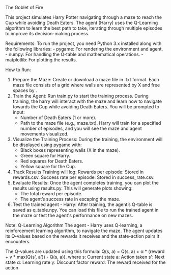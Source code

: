 The Goblet of Fire

This project simulates Harry Potter navigating through a maze to reach the Cup while avoiding Death Eaters. The agent (Harry) uses the Q-Learning algorithm to learn the best path to take, iterating through multiple episodes to improve its decision-making process.

Requirements: 
    To run the project, you need Python 3.x installed along with the following libraries:
    - pygame: For rendering the environment and agent.
    - numpy: For handling the Q-table and mathematical operations.
    - matplotlib: For plotting the results.

How to Run:
1. Prepare the Maze:
    Create or download a maze file in .txt format. Each maze file consists of a grid where walls are represented by X and free spaces by <space>.
2. Train the Agent:
    Run train.py to start the training process. During training, the harry will interact with the maze and learn how to navigate towards the Cup while avoiding Death Eaters.
    You will be prompted to input:
    - Number of Death Eaters (1 or more).
    - Path to the maze file (e.g., maze.txt).
    Harry will train for a specified number of episodes, and you will see the maze and agent movements visualized.
3. Visualize the Training Process:
    During the training, the environment will be displayed using pygame with:
    - Black boxes representing walls (X in the maze).
    - Green square for Harry.
    - Red squares for Death Eaters.
    - Yellow square for the Cup.
4. Track Results
    Training will log:
    Rewards per episode: Stored in rewards.csv.
    Success rate per episode: Stored in success_rate.csv.
5. Evaluate Results:
    Once the agent completes training, you can plot the results using results.py.
    This will generate plots showing:
    - The total reward per episode.
    - The agent’s success rate in escaping the maze.
6. Test the trained agent - Harry:
    After training, the agent’s Q-table is saved as q_table.npy. You can load this file to run the trained agent in the maze or test the agent's performance on new mazes.

Note: 
Q-Learning Algorithm
The agent - Harry uses Q-learning, a reinforcement learning algorithm, to navigate the maze. The agent updates its Q-values based on the rewards it receives and the state-action pairs it encounters.

The Q-values are updated using this formula: Q(s, a) = Q(s, a) + α * (reward + γ * max(Q(s', a')) - Q(s, a)).
    where s: Current state
        a: Action taken
        s': Next state
        α: Learning rate
        γ: Discount factor
        reward: The reward received for the action

